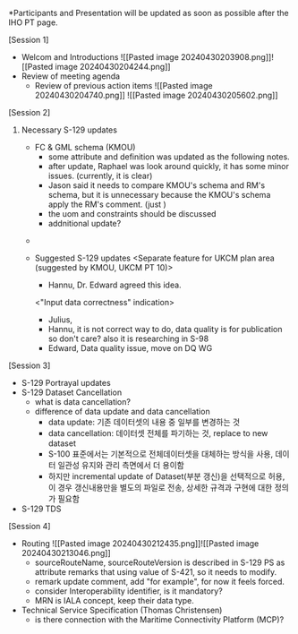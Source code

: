*Participants and Presentation will be updated as soon as possible after the IHO PT page.

[Session 1]
- Welcom and Introductions
  ![[Pasted image 20240430203908.png]]![[Pasted image 20240430204244.png]]
- Review of meeting agenda
	- Review of previous action items
	  ![[Pasted image 20240430204740.png]]
	  ![[Pasted image 20240430205602.png]]


[Session 2]
1. Necessary S-129 updates
	- FC & GML schema (KMOU)
		- some attribute and definition was updated as the following notes.
		- after update, Raphael was look around quickly, it has some minor issues. (currently, it is clear)
		- Jason said it needs to compare KMOU's schema and RM's schema, but it is unnecessary because the KMOU's schema apply the RM's comment.
		  (just )
		- the uom and constraints should be discussed
		- addnitional update?
	- <!--update notes>
	- https://www.diffchecker.com/rLLIBP8Q/

	1. uptdate metadata such as versionNumber, versionDate, etc.
	2. update definition of simple attributes (come from description of PS document).
	3. correct misspeelled feature name: Scale Minimum
	4. update uom that Maximum Draught / Expected Passing Speed / Distance Above UKC Limit
		- it needs to discuss about adding uom and constraint
		- uom and constraint update example (from S-101)
				<S100FC:S100_FC_SimpleAttribute>
				<S100FC:name>Depth Range Maximum Value</S100FC:name>
				<S100FC:definition>The maximum (deepest) value of a depth range.</S100FC:definition>
				<S100FC:code>depthRangeMaximumValue</S100FC:code>
				<S100FC:remarks>Where the area dries, the value is negative or zero (0).</S100FC:remarks>
				<S100FC:alias>DRVAL2</S100FC:alias>
				<S100FC:definitionReference>
					<S100FC:sourceIdentifier>821</S100FC:sourceIdentifier>
					<S100FC:definitionSource ref="IHOREG" />
				</S100FC:definitionReference>
				<S100FC:valueType>real</S100FC:valueType>
				<S100FC:uom>
					<S100Base:name>metre</S100Base:name>
					<S100Base:symbol>m</S100Base:symbol>
				</S100FC:uom>
				<S100FC:quantitySpecification>otherQuantity</S100FC:quantitySpecification>
				<S100FC:constraints>
					<S100CD:textPattern>sxxxxx.xx; s = sign, negative values only</S100CD:textPattern>
					<S100CD:range>
						<S100Base:lowerBound>-30</S100Base:lowerBound>
						<S100Base:upperBound>12500</S100Base:upperBound>
						<S100Base:closure>openInterval</S100Base:closure>
					</S100CD:range>
				</S100FC:constraints>
				
	5. comparision with S100FC, S100CI, S100CD schema documenation (using diffchecker).
	6. XSD update (no change, just change version number)
	
	pull request : I have incorporated the feedback provided by Raphael and made the necessary revisions accordingly. <!-->

2. Suggested S-129 updates
	<Separate feature for UKCM plan area (suggested by KMOU, UKCM PT 10)>
	- Hannu, Dr. Edward agreed this idea.

	<"Input data correctness" indication>
	- Julius, 
	- Hannu, it is not correct way to do, data quality is for publication so don't care? also it is researching in S-98
	- Edward, Data quality issue, move on DQ WG

[Session 3]
- S-129 Portrayal updates
- S-129 Dataset Cancellation
	- what is data cancellation?
	- difference of data update and data cancellation
		- data update: 기존 데이터셋의 내용 중 일부를 변경하는 것
		- data cancellation: 데이터셋 전체를 파기하는 것, replace to new dataset
		- S-100 표준에서는 기본적으로 전체데이터셋을 대체하는 방식을 사용, 데이터 일관성 유지와 관리 측면에서 더 용이함
		- 하지만 incremental update of Dataset(부분 갱신)을 선택적으로 허용, 이 경우 갱신내용만을 별도의 파일로 전송, 상세한 규격과 구현에 대한 정의가 필요함
- S-129 TDS

[Session 4]
- Routing
  ![[Pasted image 20240430212435.png]]![[Pasted image 20240430213046.png]]
	- sourceRouteName, sourceRouteVersion is described in S-129 PS as attribute remarks that using value of S-421, so it needs to modify.
	- remark update comment, add "for example", for now it feels forced.
	- consider Interoperability identifier, is it mandatory?
	- MRN is IALA concept, keep their data type.
- Technical Service Specification (Thomas Christensen)
	- is there connection with the Maritime Connectivity Platform (MCP)?

